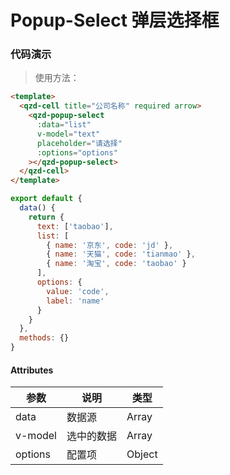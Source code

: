 # Popup-Select 弹层选择框

### 代码演示

> 使用方法：

```html
<template>
  <qzd-cell title="公司名称" required arrow>
    <qzd-popup-select
      :data="list"
      v-model="text"
      placeholder="请选择"
      :options="options"
    ></qzd-popup-select>
  </qzd-cell>
</template>
```

```js
export default {
  data() {
    return {
      text: ['taobao'],
      list: [
        { name: '京东', code: 'jd' },
        { name: '天猫', code: 'tianmao' },
        { name: '淘宝', code: 'taobao' }
      ],
      options: {
        value: 'code',
        label: 'name'
      }
    }
  },
  methods: {}
}
```

#### Attributes

| 参数    | 说明       | 类型   |
| ------- | ---------- | ------ |
| data    | 数据源     | Array  |
| v-model | 选中的数据 | Array  |
| options | 配置项     | Object |
